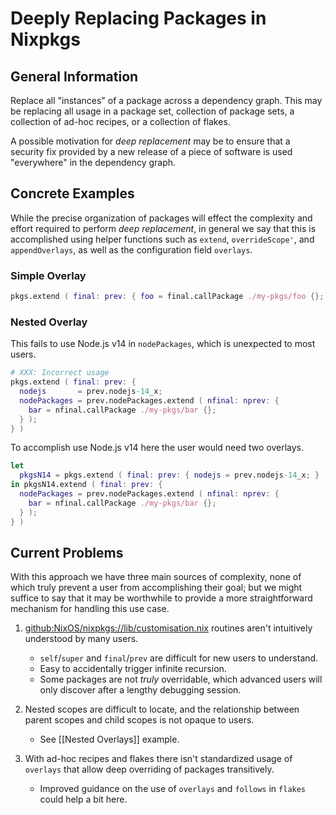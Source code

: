 # Deeply Replacing Packages in Nixpkgs

## General Information

Replace all "instances" of a package across a dependency graph.
This may be replacing all usage in a package set, collection of package sets,
a collection of ad-hoc recipes, or a collection of flakes.

A possible motivation for _deep replacement_ may be to ensure that a security
fix provided by a new release of a piece of software is used "everywhere" in
the dependency graph.


## Concrete Examples

While the precise organization of packages will effect the complexity and
effort required to perform _deep replacement_, in general we say that this
is accomplished using helper functions such as `extend`, `overrideScope'`, and
`appendOverlays`, as well as the configuration field `overlays`.

### Simple Overlay

```nix
pkgs.extend ( final: prev: { foo = final.callPackage ./my-pkgs/foo {}; } )
```


### Nested Overlay

This fails to use Node.js v14 in `nodePackages`, which is unexpected to
most users.
```nix
# XXX: Incorrect usage
pkgs.extend ( final: prev: {
  nodejs       = prev.nodejs-14_x;
  nodePackages = prev.nodePackages.extend ( nfinal: nprev: {
    bar = nfinal.callPackage ./my-pkgs/bar {};
  } );
} )
```

To accomplish use Node.js v14 here the user would need two overlays.
```nix
let
  pkgsN14 = pkgs.extend ( final: prev: { nodejs = prev.nodejs-14_x; } );
in pkgsN14.extend ( final: prev: {
  nodePackages = prev.nodePackages.extend ( nfinal: nprev: {
    bar = nfinal.callPackage ./my-pkgs/bar {};
  } );
} )
```



## Current Problems

With this approach we have three main sources of complexity, none of which
truly prevent a user from accomplishing their goal; but we might suffice to
say that it may be worthwhile to provide a more straightforward mechanism
for handling this use case.

1. [github:NixOS/nixpkgs://lib/customisation.nix](https://github.com/NixOS/nixpkgs/blob/master/lib/customisation.nix)
routines aren't intuitively understood by many users.
   - `self`/`super` and `final`/`prev` are difficult for new users to understand.
   - Easy to accidentally trigger infinite recursion.
   - Some packages are not _truly_ overridable, which advanced users will only
     discover after a lengthy debugging session.

2. Nested scopes are difficult to locate, and the relationship between
   parent scopes and child scopes is not opaque to users.
   - See [[Nested Overlays]] example.

3. With ad-hoc recipes and flakes there isn't standardized usage of
   `overlays` that allow deep overriding of packages transitively.
   - Improved guidance on the use of `overlays` and `follows` in `flakes`
     could help a bit here.

